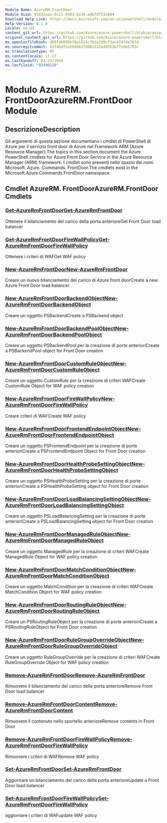 ```yaml
---
Module Name: AzureRM.FrontDoor
Module Guid: 91832aaa-dc11-4583-8239-adb7df531604
Download Help Link: https://docs.microsoft.com/en-us/powershell/module/azurerm.frontdoor
Help Version: 0.1.0
Locale: en-US
content_git_url: https://github.com/Azure/azure-powershell/blob/preview/src/ResourceManager/FrontDoor/Commands.FrontDoor/help/AzureRM.FrontDoor.md
original_content_git_url: https://github.com/Azure/azure-powershell/blob/preview/src/ResourceManager/FrontDoor/Commands.FrontDoor/help/AzureRM.FrontDoor.md
ms.openlocfilehash: d88f4b695bf8a1524c761e2d9cf3ac4787da78fd
ms.sourcegitcommit: 43f4bdf2a59dd82fd881512aa9761bf72eb5703c
ms.translationtype: MT
ms.contentlocale: it-IT
ms.lasthandoff: 04/23/2019
ms.locfileid: "93490210"
---
```

# <span data-ttu-id="878b6-101">Modulo AzureRM. FrontDoor</span><span class="sxs-lookup"><span data-stu-id="878b6-101">AzureRM.FrontDoor Module</span></span>
## <span data-ttu-id="878b6-102">Descrizione</span><span class="sxs-lookup"><span data-stu-id="878b6-102">Description</span></span>
<span data-ttu-id="878b6-103">Gli argomenti di questa sezione documentano i cmdlet di PowerShell di Azure per il servizio front door di Azure nel Framework ARM (Azure Resource Manager).</span><span class="sxs-lookup"><span data-stu-id="878b6-103">The topics in this section document the Azure PowerShell cmdlets for Azure Front Door Service in the Azure Resource Manager (ARM) framework.</span></span> <span data-ttu-id="878b6-104">I cmdlet sono presenti nello spazio dei nomi Microsoft. Azure. Commands. FrontDoor.</span><span class="sxs-lookup"><span data-stu-id="878b6-104">The cmdlets exist in the Microsoft.Azure.Commands.FrontDoor namespace.</span></span>

## <span data-ttu-id="878b6-105">Cmdlet AzureRM. FrontDoor</span><span class="sxs-lookup"><span data-stu-id="878b6-105">AzureRM.FrontDoor Cmdlets</span></span>
### [<span data-ttu-id="878b6-106">Get-AzureRmFrontDoor</span><span class="sxs-lookup"><span data-stu-id="878b6-106">Get-AzureRmFrontDoor</span></span>](Get-AzureRmFrontDoor.md)
<span data-ttu-id="878b6-107">Ottenere il bilanciamento del carico della porta anteriore</span><span class="sxs-lookup"><span data-stu-id="878b6-107">Get Front Door load balancer</span></span>

### [<span data-ttu-id="878b6-108">Get-AzureRmFrontDoorFireWallPolicy</span><span class="sxs-lookup"><span data-stu-id="878b6-108">Get-AzureRmFrontDoorFireWallPolicy</span></span>](Get-AzureRmFrontDoorFireWallPolicy.md)
<span data-ttu-id="878b6-109">Ottenere i criteri di WAF</span><span class="sxs-lookup"><span data-stu-id="878b6-109">Get WAF policy</span></span>

### [<span data-ttu-id="878b6-110">New-AzureRmFrontDoor</span><span class="sxs-lookup"><span data-stu-id="878b6-110">New-AzureRmFrontDoor</span></span>](New-AzureRmFrontDoor.md)
<span data-ttu-id="878b6-111">Creare un nuovo bilanciamento del carico di Azure front door</span><span class="sxs-lookup"><span data-stu-id="878b6-111">Create a new Azure Front Door load balancer</span></span>

### [<span data-ttu-id="878b6-112">New-AzureRmFrontDoorBackendObject</span><span class="sxs-lookup"><span data-stu-id="878b6-112">New-AzureRmFrontDoorBackendObject</span></span>](New-AzureRmFrontDoorBackendObject.md)
<span data-ttu-id="878b6-113">Creare un oggetto PSBackend</span><span class="sxs-lookup"><span data-stu-id="878b6-113">Create a PSBackend object</span></span>

### [<span data-ttu-id="878b6-114">New-AzureRmFrontDoorBackendPoolObject</span><span class="sxs-lookup"><span data-stu-id="878b6-114">New-AzureRmFrontDoorBackendPoolObject</span></span>](New-AzureRmFrontDoorBackendPoolObject.md)
<span data-ttu-id="878b6-115">Creare un oggetto PSBackendPool per la creazione di porte anteriori</span><span class="sxs-lookup"><span data-stu-id="878b6-115">Create a PSBackendPool object for Front Door creation</span></span>

### [<span data-ttu-id="878b6-116">New-AzureRmFrontDoorCustomRuleObject</span><span class="sxs-lookup"><span data-stu-id="878b6-116">New-AzureRmFrontDoorCustomRuleObject</span></span>](New-AzureRmFrontDoorCustomRuleObject.md)
<span data-ttu-id="878b6-117">Creare un oggetto CustomRule per la creazione di criteri WAF</span><span class="sxs-lookup"><span data-stu-id="878b6-117">Create CustomRule Object for WAF policy creation</span></span>

### [<span data-ttu-id="878b6-118">New-AzureRmFrontDoorFireWallPolicy</span><span class="sxs-lookup"><span data-stu-id="878b6-118">New-AzureRmFrontDoorFireWallPolicy</span></span>](New-AzureRmFrontDoorFireWallPolicy.md)
<span data-ttu-id="878b6-119">Creare criteri di WAF</span><span class="sxs-lookup"><span data-stu-id="878b6-119">Create WAF policy</span></span>

### [<span data-ttu-id="878b6-120">New-AzureRmFrontDoorFrontendEndpointObject</span><span class="sxs-lookup"><span data-stu-id="878b6-120">New-AzureRmFrontDoorFrontendEndpointObject</span></span>](New-AzureRmFrontDoorFrontendEndpointObject.md)
<span data-ttu-id="878b6-121">Creare un oggetto PSFrontendEndpoint per la creazione di porte anteriori</span><span class="sxs-lookup"><span data-stu-id="878b6-121">Create a PSFrontendEndpoint Object for Front Door creation</span></span>

### [<span data-ttu-id="878b6-122">New-AzureRmFrontDoorHealthProbeSettingObject</span><span class="sxs-lookup"><span data-stu-id="878b6-122">New-AzureRmFrontDoorHealthProbeSettingObject</span></span>](New-AzureRmFrontDoorHealthProbeSettingObject.md)
<span data-ttu-id="878b6-123">Creare un oggetto PSHealthProbeSetting per la creazione di porte anteriori</span><span class="sxs-lookup"><span data-stu-id="878b6-123">Create a PSHealthProbeSetting object for Front Door creation</span></span>

### [<span data-ttu-id="878b6-124">New-AzureRmFrontDoorLoadBalancingSettingObject</span><span class="sxs-lookup"><span data-stu-id="878b6-124">New-AzureRmFrontDoorLoadBalancingSettingObject</span></span>](New-AzureRmFrontDoorLoadBalancingSettingObject.md)
<span data-ttu-id="878b6-125">Creare un oggetto PSLoadBalancingSetting per la creazione di porte anteriori</span><span class="sxs-lookup"><span data-stu-id="878b6-125">Create a PSLoadBalancingSetting object for Front Door creation</span></span>

### [<span data-ttu-id="878b6-126">New-AzureRmFrontDoorManagedRuleObject</span><span class="sxs-lookup"><span data-stu-id="878b6-126">New-AzureRmFrontDoorManagedRuleObject</span></span>](New-AzureRmFrontDoorManagedRuleObject.md)
<span data-ttu-id="878b6-127">Creare un oggetto ManagedRule per la creazione di criteri WAF</span><span class="sxs-lookup"><span data-stu-id="878b6-127">Create ManagedRule Object for WAF policy creation</span></span>

### [<span data-ttu-id="878b6-128">New-AzureRmFrontDoorMatchConditionObject</span><span class="sxs-lookup"><span data-stu-id="878b6-128">New-AzureRmFrontDoorMatchConditionObject</span></span>](New-AzureRmFrontDoorMatchConditionObject.md)
<span data-ttu-id="878b6-129">Creare un oggetto MatchCondition per la creazione di criteri WAF</span><span class="sxs-lookup"><span data-stu-id="878b6-129">Create MatchCondition Object for WAF policy creation</span></span>

### [<span data-ttu-id="878b6-130">New-AzureRmFrontDoorRoutingRuleObject</span><span class="sxs-lookup"><span data-stu-id="878b6-130">New-AzureRmFrontDoorRoutingRuleObject</span></span>](New-AzureRmFrontDoorRoutingRuleObject.md)
<span data-ttu-id="878b6-131">Creare un PSRoutingRuleObject per la creazione di porte anteriori</span><span class="sxs-lookup"><span data-stu-id="878b6-131">Create a PSRoutingRuleObject for Front Door creation</span></span>

### [<span data-ttu-id="878b6-132">New-AzureRmFrontDoorRuleGroupOverrideObject</span><span class="sxs-lookup"><span data-stu-id="878b6-132">New-AzureRmFrontDoorRuleGroupOverrideObject</span></span>](New-AzureRmFrontDoorRuleGroupOverrideObject.md)
<span data-ttu-id="878b6-133">Creare un oggetto RuleGroupOverride per la creazione di criteri WAF</span><span class="sxs-lookup"><span data-stu-id="878b6-133">Create RuleGroupOverride Object for WAF policy creation</span></span>

### [<span data-ttu-id="878b6-134">Remove-AzureRmFrontDoor</span><span class="sxs-lookup"><span data-stu-id="878b6-134">Remove-AzureRmFrontDoor</span></span>](Remove-AzureRmFrontDoor.md)
<span data-ttu-id="878b6-135">Rimuovere il bilanciamento del carico della porta anteriore</span><span class="sxs-lookup"><span data-stu-id="878b6-135">Remove Front Door load balancer</span></span>

### [<span data-ttu-id="878b6-136">Remove-AzureRmFrontDoorContent</span><span class="sxs-lookup"><span data-stu-id="878b6-136">Remove-AzureRmFrontDoorContent</span></span>](Remove-AzureRmFrontDoorContent.md)
<span data-ttu-id="878b6-137">Rimuovere il contenuto nello sportello anteriore</span><span class="sxs-lookup"><span data-stu-id="878b6-137">Remove contents in Front Door</span></span>

### [<span data-ttu-id="878b6-138">Remove-AzureRmFrontDoorFireWallPolicy</span><span class="sxs-lookup"><span data-stu-id="878b6-138">Remove-AzureRmFrontDoorFireWallPolicy</span></span>](Remove-AzureRmFrontDoorFireWallPolicy.md)
<span data-ttu-id="878b6-139">Rimuovere i criteri di WAF</span><span class="sxs-lookup"><span data-stu-id="878b6-139">Remove WAF policy</span></span>

### [<span data-ttu-id="878b6-140">Set-AzureRmFrontDoor</span><span class="sxs-lookup"><span data-stu-id="878b6-140">Set-AzureRmFrontDoor</span></span>](Set-AzureRmFrontDoor.md)
<span data-ttu-id="878b6-141">Aggiornare un bilanciamento del carico della porta anteriore</span><span class="sxs-lookup"><span data-stu-id="878b6-141">Update a Front Door load balancer</span></span>

### [<span data-ttu-id="878b6-142">Set-AzureRmFrontDoorFireWallPolicy</span><span class="sxs-lookup"><span data-stu-id="878b6-142">Set-AzureRmFrontDoorFireWallPolicy</span></span>](Set-AzureRmFrontDoorFireWallPolicy.md)
<span data-ttu-id="878b6-143">aggiornare i criteri di WAF</span><span class="sxs-lookup"><span data-stu-id="878b6-143">update WAF policy</span></span>

